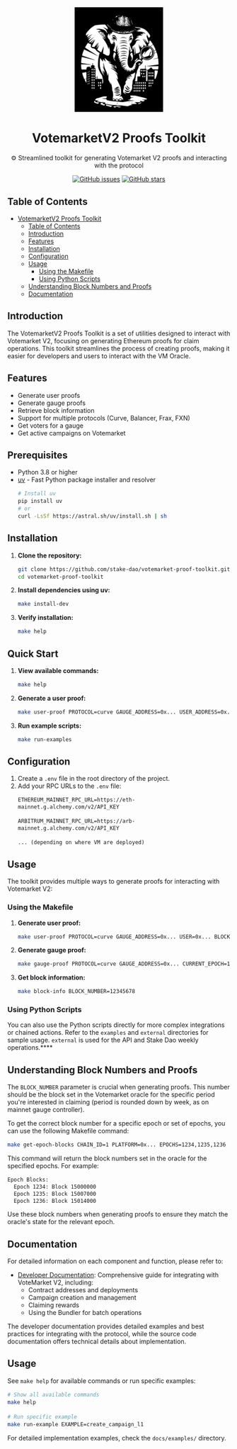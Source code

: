 <div align="center">
<img src="./assets/Inspector.svg" width="200">

# VotemarketV2 Proofs Toolkit

⚙️ Streamlined toolkit for generating Votemarket V2 proofs and interacting with the protocol

[![GitHub issues](https://img.shields.io/github/issues/stake-dao/votemarket-proof-toolkit.svg)](https://github.com/stake-dao/votemarket-proof-toolkit/issues)
[![GitHub stars](https://img.shields.io/github/stars/stake-dao/votemarket-proof-generator.svg)](https://github.com/stake-dao/votemarket-proof-toolkit/stargazers)

</div>

## Table of Contents

- [VotemarketV2 Proofs Toolkit](#votemarketv2-proofs-toolkit)
  - [Table of Contents](#table-of-contents)
  - [Introduction](#introduction)
  - [Features](#features)
  - [Installation](#installation)
  - [Configuration](#configuration)
  - [Usage](#usage)
    - [Using the Makefile](#using-the-makefile)
    - [Using Python Scripts](#using-python-scripts)
  - [Understanding Block Numbers and Proofs](#understanding-block-numbers-and-proofs)
  - [Documentation](#documentation)

## Introduction

The VotemarketV2 Proofs Toolkit is a set of utilities designed to interact with Votemarket V2, focusing on generating Ethereum proofs for claim operations. This toolkit streamlines the process of creating proofs, making it easier for developers and users to interact with the VM Oracle.

## Features

- Generate user proofs
- Generate gauge proofs
- Retrieve block information
- Support for multiple protocols (Curve, Balancer, Frax, FXN)
- Get voters for a gauge
- Get active campaigns on Votemarket

## Prerequisites

- Python 3.8 or higher
- [uv](https://github.com/astral-sh/uv) - Fast Python package installer and resolver
  ```bash
  # Install uv
  pip install uv
  # or
  curl -LsSf https://astral.sh/uv/install.sh | sh
  ```

## Installation

1. **Clone the repository:**
   ```bash
   git clone https://github.com/stake-dao/votemarket-proof-toolkit.git
   cd votemarket-proof-toolkit
   ```

2. **Install dependencies using uv:**
   ```bash
   make install-dev
   ```

3. **Verify installation:**
   ```bash
   make help
   ```

## Quick Start

1. **View available commands:**
   ```bash
   make help
   ```

2. **Generate a user proof:**
   ```bash
   make user-proof PROTOCOL=curve GAUGE_ADDRESS=0x... USER_ADDRESS=0x... BLOCK_NUMBER=12345678
   ```

3. **Run example scripts:**
   ```bash
   make run-examples
   ```

## Configuration

1. Create a `.env` file in the root directory of the project.
2. Add your RPC URLs to the `.env` file:
   ```
   ETHEREUM_MAINNET_RPC_URL=https://eth-mainnet.g.alchemy.com/v2/API_KEY

   ARBITRUM_MAINNET_RPC_URL=https://arb-mainnet.g.alchemy.com/v2/API_KEY

   ... (depending on where VM are deployed)

   ```

## Usage

The toolkit provides multiple ways to generate proofs for interacting with Votemarket V2:

### Using the Makefile

1. **Generate user proof:**
   ```bash
   make user-proof PROTOCOL=curve GAUGE_ADDRESS=0x... USER=0x... BLOCK_NUMBER=12345678
   ```

2. **Generate gauge proof:**
   ```bash
   make gauge-proof PROTOCOL=curve GAUGE_ADDRESS=0x... CURRENT_EPOCH=1234567890 BLOCK_NUMBER=12345678
   ```

3. **Get block information:**
   ```bash
   make block-info BLOCK_NUMBER=12345678
   ```

### Using Python Scripts

You can also use the Python scripts directly for more complex integrations or chained actions. Refer to the `examples` and `external` directories for sample usage. `external` is used for the API and Stake Dao weekly operations.****

## Understanding Block Numbers and Proofs

The `BLOCK_NUMBER` parameter is crucial when generating proofs. This number should be the block set in the Votemarket oracle for the specific period you're interested in claiming (period is rounded down by week, as on mainnet gauge controller).

To get the correct block number for a specific epoch or set of epochs, you can use the following Makefile command:

```bash
make get-epoch-blocks CHAIN_ID=1 PLATFORM=0x... EPOCHS=1234,1235,1236
```

This command will return the block numbers set in the oracle for the specified epochs. For example:

```
Epoch Blocks:
  Epoch 1234: Block 15000000
  Epoch 1235: Block 15007000
  Epoch 1236: Block 15014000
```

Use these block numbers when generating proofs to ensure they match the oracle's state for the relevant epoch.

## Documentation

For detailed information on each component and function, please refer to:

- [Developer Documentation](docs/README.md): Comprehensive guide for integrating with VoteMarket V2, including:
  - Contract addresses and deployments
  - Campaign creation and management
  - Claiming rewards
  - Using the Bundler for batch operations

The developer documentation provides detailed examples and best practices for integrating with the protocol, while the source code documentation offers technical details about implementation.

## Usage

See `make help` for available commands or run specific examples:

```bash
# Show all available commands
make help

# Run specific example
make run-example EXAMPLE=create_campaign_l1
```

For detailed implementation examples, check the `docs/examples/` directory.
